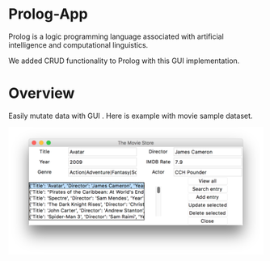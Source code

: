 # Prolog-App

Prolog is a logic programming language associated with artificial intelligence and computational linguistics.

We added CRUD functionality to Prolog with this GUI implementation.

# Overview

Easily mutate data with GUI .
Here is example with movie sample dataset.

![Screenshot](Project-Overview.png)
